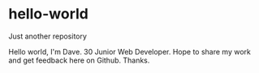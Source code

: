 # hello-world
Just another repository

Hello world, I'm Dave. 30 Junior Web Developer. Hope to share my work and get feedback here on Github. Thanks.
